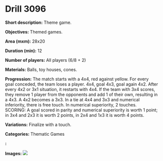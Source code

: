 # Drill 3096

**Short description:**
Theme game.

**Objectives:**
Themed games.

**Area (mxm):**
28x20

**Duration (min):**
12

**Number of players:**
All players (6/8 + 2)

**Materials:**
Balls, toy houses, cones.

**Progression:**
The match starts with a 4x4, red against yellow. For every goal conceded, the team loses a player. 4x4, goal 4x3, goal again 4x2. After every 4x2 or 3x1 situation, it restarts with 4x4. If the team with 3x4 scores, they remove 1 player from the opponents and add 1 of their own, resulting in a 4x3. A 4x2 becomes a 3x3. In a tie at 4x4 and 3x3 and numerical inferiority, there is free touch. In numerical superiority, 2 touches. SCORING: A goal scored in parity and numerical superiority is worth 1 point; in 3x4 and 2x3 it is worth 2 points, in 2x4 and 1x3 it is worth 4 points.

**Variations:**
Finalize with a touch.

**Categories:**
Thematic Games

**:**


**Images:**
![](https://www.coachingfutsal.com/\images\f9166b61-4916-49ec-897a-2e3199402de6_63.png)

